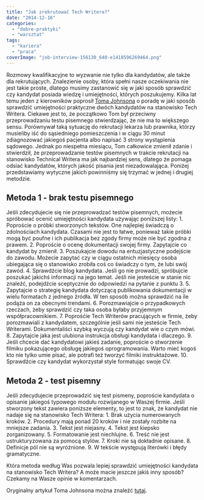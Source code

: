 ```yaml
---
title: "Jak zrekrutować Tech Writera?"
date: "2014-12-16"
categories: 
  - "dobre-praktyki"
  - "warsztat"
tags: 
  - "kariera"
  - "praca"
coverImage: "job-interview-156130_640-e1418596269464.png"
---
```


Rozmowy kwalifikacyjne to wyzwanie nie tylko dla kandydatów, ale także dla rekrutujących. Znalezienie osoby, która spełni nasze oczekiwania nie jest takie proste, dlatego musimy zastanowić się w jaki sposób sprawdzić czy kandydat posiada wiedzę i umiejętności, których poszukujemy. Kilka lat temu jeden z kierowników poprosił [Toma Johnsona](http://idratherbewriting.com/aboutme/) o poradę w jaki sposób sprawdzić umiejętności praktyczne dwóch kandydatów na stanowisko Tech Writera. Ciekawe jest to, że początkowo Tom był przeciwny przeprowadzaniu testu pisemnego stwierdzając, że nie ma to większego sensu. Porównywał taką sytuację do rekrutacji lekarza lub prawnika, którzy musieliby iść do sąsiedniego pomieszczenia i w ciągu 30 minut zdiagnozować jakiegoś pacjenta albo napisać 3 strony wystąpienia sądowego. Jednak po niespełna miesiącu, Tom całkowice zmienił zdanie i stwierdził, że przeprowadzanie testów pisemnych w trakcie rekrutacji na stanowisko Technical Writera ma jak najbardziej sens, dlatego że pomaga odsiać kandydatów, których jakość pisania jest niezadowalająca. Poniżej przedstawiamy wytyczne jakich powinniśmy się trzymać w jednej i drugiej metodzie.

## Metoda 1 - brak testu pisemnego

Jeśli zdecydujecie się nie przeprowadzać testów pisemnych, możecie spróbować ocenić umiejętności kandydata używając poniższej listy: 1. Poproście o próbki stworzonych tekstów. One najlepiej świadczą o zdolnościach kandydata. Czasami nie jest to łatwe, ponieważ takie próbki mogą być poufne i ich publikacja bez zgody firmy może nie być zgodna z prawem. 2. Poproście o ocenę dokumentacji swojej firmy. Zapytajcie co kandydat by zmienił. 3. Poszukajcie dowodu na entuzjastyczne podejście do zawodu. Możecie zapytać czy w ciągu ostatnich miesięcy osoba ubiegająca się o stanowisko zrobiła coś co świadczy o tym, że lubi swój zawód. 4. Sprawdźcie blog kandydata. Jeśli go nie prowadzi, spróbujcie poszukać jakichś informacji na jego temat. Jeśli nie jesteście w stanie nic znaleźć, podejdźcie sceptycznie do odpowiedzi na pytanie z punktu 3. 5. Zapytajcie o strategię kandydata dotyczącą publikowania dokumentacji w wielu formatach z jednego źródła. W ten sposób można sprawdzić na ile podąża on za obecnymi trendami. 6. Porozmawiajcie o przypadkowych rzeczach, żeby sprawdzić czy taka osoba byłaby przyjemnym współpracownikiem. 7. Poprośćie Tech Writerów pracujących w firmie, żeby porozmawiali z kandydatem, szczególnie jeśli sami nie jesteście Tech Writerami. Dokumentaliści szybką wyczują czy kandydat wie o czym mówi. 8. Zapytajcie jaka jest ulubiona instrukcja obsługi kandydata i dlaczego. 9. Jeśli chcecie dać kandydatowi jakieś zadanie, poproście o stworzenie filmiku pokazującego obsługę jakiegoś oprogramowania. Warto mieć kogoś kto nie tylko umie pisać, ale potrafi też tworzyć filmiki instruktażowe. 10. Sprawdźcie czy kandydat wykorzystał style formatując swoje CV.

## Metoda 2 - test pisemny

Jeśli zdecydujecie przeprowadzić się test pismeny, poproście kandydata o opisanie jakiegoś typowego modułu rozwijanego w Waszej firmie. Jeśli stworzony tekst zawiera poniższe elementy, to jest to znak, że kandydat nie nadaje się na stanowisko Tech Writera: 1. Brak użycia numerowanych kroków. 2. Procedury mają ponad 20 kroków i nie zostały rozbite na mniejsze zadania. 3. Tekst jest niejasny. 4. Tekst jest kiepsko zorganizowany. 5. Formatowanie jest niechlujne. 6. Treść nie jest ustrukturyzowana za pomocą stylów. 7. Kroki nie są dokładnie opisane. 8. Definicje pól nie są wyróżnione. 9. W tekście występują literówki i błędy gramatyczne.

Która metoda według Was pozwala lepiej sprawdzić umiejętności kandydata na stanowisko Tech Writera? A może macie jeszcze jakiś inny sposób? Czekamy na Wasze opinie w komentarzach.

Oryginalny artykuł Toma Johnsona można znaleźć [tutaj](http://idratherbewriting.com/2008/03/13/10-alternate-tests-for-evaluating-technical-writing-job-candidates-a-list-for-hiring-managers/).
